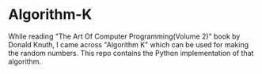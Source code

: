 # Algorithm-K
While reading "The Art Of Computer Programming(Volume 2)" book by Donald Knuth, I came across "Algorithm K" which can be used for making the random numbers. This repo contains the Python implementation of that algorithm.
